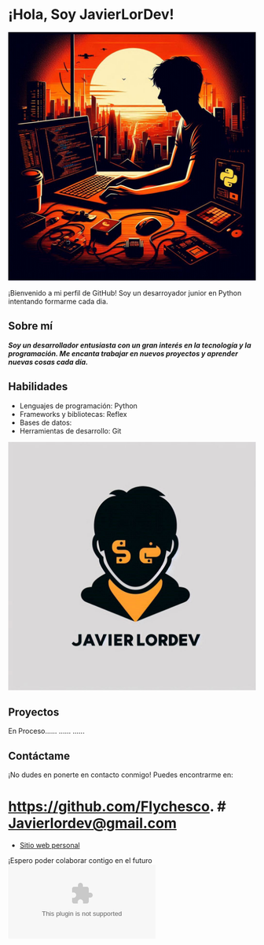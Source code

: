 # ¡Hola, Soy JavierLorDev!

![Imagen](Logo.jpeg)

¡Bienvenido a mi perfil de GitHub! Soy un desarroyador junior en Python intentando formarme cada dia.

## Sobre mí

***Soy un desarrollador entusiasta con un gran interés en la tecnología y la programación. Me encanta trabajar en nuevos proyectos y aprender nuevas cosas cada día.***

## Habilidades

- Lenguajes de programación: Python
- Frameworks y bibliotecas: Reflex
- Bases de datos:
- Herramientas de desarrollo: Git

![Imagen](Logo2.jpeg)

## Proyectos 

En Proceso......
......
......

## Contáctame

¡No dudes en ponerte en contacto conmigo! Puedes encontrarme en:

# https://github.com/Flychesco.      # Javierlordev@gmail.com 

- [Sitio web personal](JavierLorDev.com)

¡Espero poder colaborar contigo en el futuro![Contactame]

[Contactame]: Javierlordev@gmail.com
